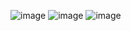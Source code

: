 ![image](https://github.com/user-attachments/assets/dd01db8b-2e2f-4494-9de5-bf6f6e2b3e4e)
![image](https://github.com/user-attachments/assets/6bd3b7d7-cb01-4234-a4f4-488d16eccc26)
![image](https://github.com/user-attachments/assets/1d827fa1-ce33-40ca-8439-7e68a30859e6)
